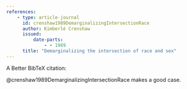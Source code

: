 ```yaml
---
references:
    - type: article-journal
      id: crenshaw1989DemarginalizingIntersectionRace
      author: Kimberlé Crenshaw
      issued:
          date-parts:
              - - 1989
      title: "Demarginalizing the intersection of race and sex"
---
```


A Better BibTeX citation:

@crenshaw1989DemarginalizingIntersectionRace makes a good case.
